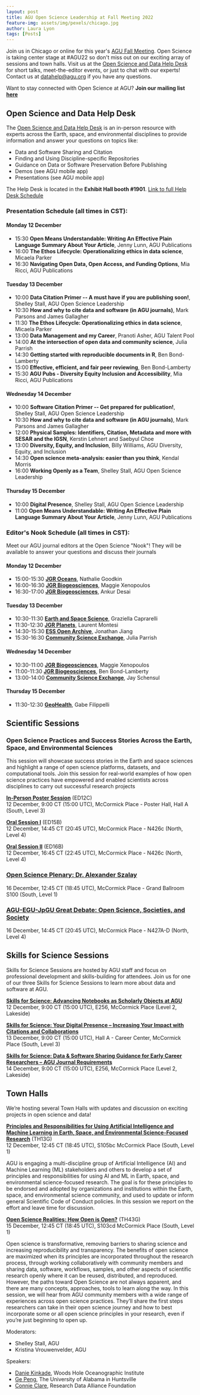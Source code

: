 ```yaml
---
layout: post
title: AGU Open Science Leadership at Fall Meeting 2022
feature-img: assets/img/pexels/chicago.jpg
author: Laura Lyon
tags: [Posts]
---
```


Join us in Chicago or online for this year's [AGU Fall Meeting](https://www.agu.org/Fall-Meeting). Open Science is taking center stage at #AGU22 so don't miss out on our exciting array of sessions and town halls. Visit us at the [Open Science and Data Help Desk](https://www.esipfed.org/data-help-desk-at-agu-2022) for short talks, meet-the-editor events, or just to chat with our experts! Contact us at [datahelp@agu.org](mailto:datahelp@agu.org) if you have any questions. 

Want to stay connected with Open Science at AGU? **Join our mailing list [here](https://forms.monday.com/forms/b4284b3ea07f6e4d801f03451d5f7ac4?r=use1)**

## Open Science and Data Help Desk
The [Open Science and Data Help Desk](https://www.esipfed.org/data-help-desk-at-agu-2022) is an in-person resource with experts across the Earth, space, and environmental disciplines to provide information and answer your questions on topics like:  
- Data and Software Sharing and Citation  
- Finding and Using Discipline-specific Repositories  
- Guidance on Data or Software Preservation Before Publishing  
- Demos (see AGU mobile app)  
- Presentations (see AGU mobile app)  

The Help Desk is located in the **Exhibit Hall booth #1901**. [Link to full Help Desk Schedule](http://esipfed.org/DataHelpAGU22-schedule)

### Presentation Schedule (all times in CST):
#### Monday 12 December
- 15:30 **Open Means Understandable: Writing An Effective Plain Language Summary About Your Article**, Jenny Lunn, AGU Publications
- 16:00 **The Ethos Lifecycle: Operationalizing ethics in data science**, Micaela Parker
- 16:30 **Navigating Open Data, Open Access, and Funding Options**, Mia Ricci, AGU Publications

#### Tuesday 13 December
- 10:00 **Data Citation Primer -- A must have if you are publishing soon!**, Shelley Stall, AGU Open Science Leadership
- 10:30 **How and why to cite data and software (in AGU journals)**, Mark Parsons and James Gallagher
- 11:30 **The Ethos Lifecycle: Operationalizing ethics in data science**, Micaela Parker
- 13:00 **Data Management and my Career**, Pranoti Asher, AGU Talent Pool
- 14:00 **At the intersection of open data and community science**, Julia Parrish
- 14:30 **Getting started with reproducible documents in R**, Ben Bond-Lamberty
- 15:00 **Effective, efficient, and fair peer reviewing**, Ben Bond-Lamberty
- 15:30 **AGU Pubs - Diversity Equity Inclusion and Accessibility**, Mia Ricci, AGU Publications

#### Wednesday 14 December
- 10:00 **Software Citation Primer -- Get prepared for publication!**, Shelley Stall, AGU Open Science Leadership
- 10:30 **How and why to cite data and software (in AGU journals)**, Mark Parsons and James Gallagher
- 12:00 **Physical Samples: Identifiers, Citation, Metadata and more with SESAR and the IGSN**, Kerstin Lehnert and Saebyul Choe
- 13:00 **Diversity, Equity, and Inclusion**, Billy Williams, AGU Diversity, Equity, and Inclusion
- 14:30 **Open science meta-analysis: easier than you think**, Kendal Morris
- 16:00 **Working Openly as a Team**, Shelley Stall, AGU Open Science Leadership

#### Thursday 15 December
- 10:00 **Digital Presence**, Shelley Stall, AGU Open Science Leadership
- 11:00 **Open Means Understandable: Writing An Effective Plain Language Summary About Your Article**, Jenny Lunn, AGU Publications

### Editor's Nook Schedule (all times in CST):  
Meet our AGU journal editors at the Open Science "Nook"! They will be available to answer your questions and discuss their journals

#### Monday 12 December
- 15:00-15:30 **[JGR Oceans](https://agupubs.onlinelibrary.wiley.com/journal/21699291)**, Nathalie Goodkin 
- 16:00-16:30 **[JGR Biogeosciences](https://agupubs.onlinelibrary.wiley.com/journal/21698961)**, Maggie Xenopoulos
- 16:30-17:00 **[JGR Biogeosciences](https://agupubs.onlinelibrary.wiley.com/journal/21698961)**, Ankur Desai

#### Tuesday 13 December
- 10:30-11:30 **[Earth and Space Science](https://agupubs.onlinelibrary.wiley.com/journal/23335084)**, Graziella Caprarelli
- 11:30-12:30 **[JGR Planets](https://agupubs.onlinelibrary.wiley.com/journal/21699100)**, Laurent Montesi
- 14:30-15:30 **[ESS Open Archive](https://essopenarchive.org/)**, Jonathan Jiang
- 15:30-16:30 **[Community Science Exchange](https://communitysci.org/)**, Julia Parrish

#### Wednesday 14 December
- 10:30-11:00 **[JGR Biogeosciences](https://agupubs.onlinelibrary.wiley.com/journal/21698961)**, Maggie Xenopoulos
- 11:00-11:30 **[JGR Biogeosciences](https://agupubs.onlinelibrary.wiley.com/journal/21698961)**, Ben Bond-Lamberty
- 13:00-14:00 **[Community Science Exchange](https://communitysci.org/)**, Jay Schensul

#### Thursday 15 December
- 11:30-12:30 **[GeoHealth](https://agupubs.onlinelibrary.wiley.com/journal/24711403)**, Gabe Filippelli



## Scientific Sessions

### Open Science Practices and Success Stories Across the Earth, Space, and Environmental Sciences

This session will showcase success stories in the Earth and space sciences and highlight a range of open science platforms, datasets, and computational tools. Join this session for real-world examples of how open science practices have empowered and enabled scientists across disciplines to carry out successful research projects

**[In-Person Poster Session](https://agu.confex.com/agu/fm22/meetingapp.cgi/Session/161155)** (ED12C)  
12 December, 9:00 CT (15:00 UTC), McCormick Place - Poster Hall, Hall A (South, Level 3)

**[Oral Session I](https://agu.confex.com/agu/fm22/meetingapp.cgi/Session/165609)** (ED15B)  
12 December, 14:45 CT (20:45 UTC), McCormick Place - N426c (North, Level 4)

**[Oral Session II](https://agu.confex.com/agu/fm22/meetingapp.cgi/Session/165616)** (ED16B)  
12 December, 16:45 CT (22:45 UTC), McCormick Place - N426c (North, Level 4)

### **[Open Science Plenary: Dr. Alexander Szalay](https://agu.confex.com/agu/fm22/meetingapp.cgi/Session/165616)**  
16 December, 12:45 CT (18:45 UTC), McCormick Place - Grand Ballroom S100 (South, Level 1)

### **[AGU-EGU-JpGU Great Debate: Open Science, Societies, and Society](https://agu.confex.com/agu/fm22/meetingapp.cgi/Session/161020)**  
16 December, 14:45 CT (20:45 UTC), McCormick Place - N427A-D (North, Level 4)



## Skills for Science Sessions

Skills for Science Sessions are hosted by AGU staff and focus on professional development and skills-building for attendees. Join us for one of our three Skills for Science Sessions to learn more about data and software at AGU. 

**[Skills for Science: Advancing Notebooks as Scholarly Objects at AGU](https://agu.confex.com/agu/fm22/meetingapp.cgi/Session/159503)**  
12 December, 9:00 CT (15:00 UTC), E256, McCormick Place (Level 2, Lakeside)

**[Skills for Science: Your Digital Presence – Increasing Your Impact with Citations and Collaborations](https://agu.confex.com/agu/fm22/meetingapp.cgi/Session/159821)**  
13 December, 9:00 CT (15:00 UTC), Hall A - Career Center, McCormick Place (South, Level 3)

**[Skills for Science: Data & Software Sharing Guidance for Early Career Researchers – AGU Journal Requirements](https://agu.confex.com/agu/fm22/meetingapp.cgi/Session/159946)**  
14 December, 9:00 CT (15:00 UTC), E256, McCormick Place (Level 2, Lakeside)



## Town Halls
We’re hosting several Town Halls with updates and discussion on exciting projects in open science and data! 

**[Principles and Responsibilities for Using Artificial Intelligence and Machine Learning in Earth, Space, and Environmental Science-Focused Research](https://agu.confex.com/agu/fm22/meetin)** (TH13G)  
12 December, 12:45 CT (18:45 UTC), S105bc McCormick Place (South, Level 1)

AGU is engaging a multi-discipline group of Artificial Intelligence (AI) and Machine Learning (ML) stakeholders and others to develop a set of principles and responsibilities for using AI and ML in Earth, space, and environmental science-focused research. The goal is for these principles to be endorsed and adopted by organizations and institutions within the Earth, space, and environmental science community, and used to update or inform general Scientific Code of Conduct policies. In this session we report on the effort and leave time for discussion.

**[Open Science Realities: How Open is Open?](https://agu.confex.com/agu/fm22/meetingapp.cgi/Session/161143)** (TH43G)  
15 December, 12:45 CT (18:45 UTC), S103cd McCormick Place (South, Level 1)

Open science is transformative, removing barriers to sharing science and increasing reproducibility and transparency. The benefits of open science are maximized when its principles are incorporated throughout the research process, through working collaboratively with community members and sharing data, software, workflows, samples, and other aspects of scientific research openly where it can be reused, distributed, and reproduced. However, the paths toward Open Science are not always apparent, and there are many concepts, approaches, tools to learn along the way. In this session, we will hear from AGU community members with a wide range of experiences across open science practices. They’ll share the first steps researchers can take in their open science journey and how to best incorporate some or all open science principles in your research, even if you’re just beginning to open up.

Moderators:
- Shelley Stall, AGU
- Kristina Vrouwenvelder, AGU

Speakers: 
- [Danie Kinkade](https://orcid.org/0000-0002-1134-7347), Woods Hole Oceanographic Institute
- [Ge Peng](https://orcid.org/0000-0002-1986-9115), The University of Alabama in Huntsville
- [Connie Clare](https://orcid.org/0000-0002-4369-196X), Research Data Alliance Foundation
